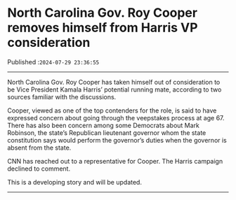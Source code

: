 # North Carolina Gov. Roy Cooper removes himself from Harris VP consideration

Published :`2024-07-29 23:36:55`

---

North Carolina Gov. Roy Cooper has taken himself out of consideration to be Vice President Kamala Harris’ potential running mate, according to two sources familiar with the discussions.

Cooper, viewed as one of the top contenders for the role, is said to have expressed concern about going through the veepstakes process at age 67. There has also been concern among some Democrats about Mark Robinson, the state’s Republican lieutenant governor whom the state constitution says would perform the governor’s duties when the governor is absent from the state.

CNN has reached out to a representative for Cooper. The Harris campaign declined to comment.

This is a developing story and will be updated.

---

